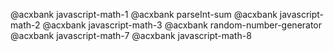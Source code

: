 @acxbank javascript-math-1
@acxbank parseInt-sum
@acxbank javascript-math-2
@acxbank javascript-math-3
@acxbank random-number-generator
@acxbank javascript-math-7
@acxbank javascript-math-8
